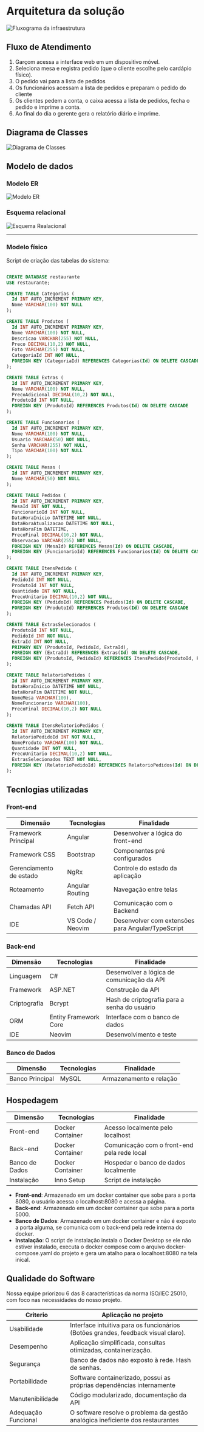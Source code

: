 # Arquitetura da solução

![Fluxograma da infraestrutura](./images/fluxograma-funcionamento.png)

## Fluxo de Atendimento

1. Garçom acessa a interface web em um dispositivo móvel.
2. Seleciona mesa e registra pedido (que o cliente escolhe pelo cardápio físico).
3. O pedido vai para a lista de pedidos
4. Os funcionários acessam a lista de pedidos e preparam o pedido do cliente
5. Os clientes pedem a conta, o caixa acessa a lista de pedidos, fecha o pedido e imprime a conta.
6. Ao final do dia o gerente gera o relatório diário e imprime.

## Diagrama de Classes

![Diagrama de Classes](./images/diagrama-classe.png)

##  Modelo de dados

### Modelo ER

![Modelo ER](./images/MODELO-ER.jpg)

### Esquema relacional

![Esquema Realacional](./images/ESQUEMA-RELACIONAL.jpg)

---

### Modelo físico

Script de criação das tabelas do sistema:

```sql

CREATE DATABASE restaurante
USE restaurante;

CREATE TABLE Categorias (
  Id INT AUTO_INCREMENT PRIMARY KEY,
  Nome VARCHAR(100) NOT NULL
);

CREATE TABLE Produtos (
  Id INT AUTO_INCREMENT PRIMARY KEY,
  Nome VARCHAR(100) NOT NULL,
  Descricao VARCHAR(255) NOT NULL,
  Preco DECIMAL(10,2) NOT NULL,
  Foto VARCHAR(255) NOT NULL,
  CategoriaId INT NOT NULL,
  FOREIGN KEY (CategoriaId) REFERENCES Categorias(Id) ON DELETE CASCADE
);

CREATE TABLE Extras (
  Id INT AUTO_INCREMENT PRIMARY KEY,
  Nome VARCHAR(100) NOT NULL,
  PrecoAdicional DECIMAL(10,2) NOT NULL,
  ProdutoId INT NOT NULL,
  FOREIGN KEY (ProdutoId) REFERENCES Produtos(Id) ON DELETE CASCADE
);

CREATE TABLE Funcionarios (
  Id INT AUTO_INCREMENT PRIMARY KEY,
  Nome VARCHAR(100) NOT NULL,
  Usuario VARCHAR(50) NOT NULL,
  Senha VARCHAR(255) NOT NULL,
  Tipo VARCHAR(100) NOT NULL
);

CREATE TABLE Mesas (
  Id INT AUTO_INCREMENT PRIMARY KEY,
  Nome VARCHAR(50) NOT NULL
);

CREATE TABLE Pedidos (
  Id INT AUTO_INCREMENT PRIMARY KEY,
  MesaId INT NOT NULL,
  FuncionarioId INT NOT NULL,
  DataHoraInicio DATETIME NOT NULL,
  DataHoraAtualizacao DATETIME NOT NULL,
  DataHoraFim DATETIME,
  PrecoFinal DECIMAL(10,2) NOT NULL,
  Observacao VARCHAR(255) NOT NULL,
  FOREIGN KEY (MesaId) REFERENCES Mesas(Id) ON DELETE CASCADE,
  FOREIGN KEY (FuncionarioId) REFERENCES Funcionarios(Id) ON DELETE CASCADE
);

CREATE TABLE ItensPedido (
  Id INT AUTO_INCREMENT PRIMARY KEY,
  PedidoId INT NOT NULL,
  ProdutoId INT NOT NULL,
  Quantidade INT NOT NULL,
  PrecoUnitario DECIMAL(10,2) NOT NULL,
  FOREIGN KEY (PedidoId) REFERENCES Pedidos(Id) ON DELETE CASCADE,
  FOREIGN KEY (ProdutoId) REFERENCES Produtos(Id) ON DELETE CASCADE
);

CREATE TABLE ExtrasSelecionados (
  ProdutoId INT NOT NULL,
  PedidoId INT NOT NULL,
  ExtraId INT NOT NULL,
  PRIMARY KEY (ProdutoId, PedidoId, ExtraId),
  FOREIGN KEY (ExtraId) REFERENCES Extras(Id) ON DELETE CASCADE,
  FOREIGN KEY (ProdutoId, PedidoId) REFERENCES ItensPedido(ProdutoId, PedidoId) ON DELETE CASCADE
);

CREATE TABLE RelatorioPedidos (
  Id INT AUTO_INCREMENT PRIMARY KEY,
  DataHoraInicio DATETIME NOT NULL,
  DataHoraFim DATETIME NOT NULL,
  NomeMesa VARCHAR(100),
  NomeFuncionario VARCHAR(100),
  PrecoFinal DECIMAL(10,2) NOT NULL
);

CREATE TABLE ItensRelatorioPedidos (
  Id INT AUTO_INCREMENT PRIMARY KEY,
  RelatorioPedidoId INT NOT NULL,
  NomeProduto VARCHAR(100) NOT NULL,
  Quantidade INT NOT NULL,
  PrecoUnitario DECIMAL(10,2) NOT NULL,
  ExtrasSelecionados TEXT NOT NULL,
  FOREIGN KEY (RelatorioPedidoId) REFERENCES RelatorioPedidos(Id) ON DELETE CASCADE
);


```

## Tecnlogias utilizadas

### Front-end

| Dimensão                | Tecnologias      | Finalidade                                        |
| ----------------------- | ---------------- | ------------------------------------------------- |
| Framework Principal     | Angular          | Desenvolver a lógica do front-end                 |
| Framework CSS           | Bootstrap        | Componentes pré configurados                      |
| Gerenciamento de estado | NgRx             | Controle do estado da aplicação                   |
| Roteamento              | Angular Routing  | Navegação entre telas                             |
| Chamadas API            | Fetch API        | Comunicação com o Backend                         |
| IDE                     | VS Code / Neovim | Desenvolver com extensões para Angular/TypeScript |

### Back-end

| Dimensão        | Tecnologias           | Finalidade                                   |
| --------------- | --------------------- | -------------------------------------------- |
| Linguagem       | C#                    | Desenvolver a lógica de comunicação da API   |
| Framework       | ASP.NET               | Construção da API                            |
| Criptografia    | Bcrypt                | Hash de criptografia para a senha do usuário |
| ORM             | Entity Framework Core | Interface com o banco de dados               |
| IDE             | Neovim                | Desenvolvimento e teste                      |

### Banco de Dados

| Dimensão        | Tecnologias | Finalidade              |
| --------------- | ----------- | ----------------------- |
| Banco Principal | MySQL       | Armazenamento e relação |

## Hospedagem

| Dimensão       | Tecnologias      | Finalidade                                  |
| -------------- | ---------------- | ------------------------------------------- |
| Front-end      | Docker Container | Acesso localmente pelo localhost            |
| Back-end       | Docker Container | Comunicação com o front-end pela rede local |
| Banco de Dados | Docker Container | Hospedar o banco de dados localmente        |
| Instalação     | Inno Setup       | Script de instalação                        |

- **Front-end**: Armazenado em um docker container que sobe para a porta 8080, o usuário acessa o localhost:8080 e acessa a página.
- **Back-end**: Armazenado em um docker container que sobe para a porta 5000.
- **Banco de Dados**: Armazenado em um docker container e não é exposto a porta alguma, se comunica com o back-end pela rede interna do docker.
- **Instalação**: O script de instalação instala o Docker Desktop se ele não estiver instalado, executa o docker compose com o arquivo docker-compose.yaml do projeto e gera um atalho para o localhost:8080 na tela inical. 

## Qualidade do Software

Nossa equipe priorizou 6 das 8 características da norma ISO/IEC 25010, com foco nas necessidades do nosso projeto.

| Criterio | Aplicação no projeto |
| -------- | -------------------- |
| Usabilidade | Interface intuitiva para os funcionários (Botões grandes, feedback visual claro). |
| Desempenho | Aplicação simplificada, consultas otimizadas, containerização. |
| Segurança | Banco de dados não exposto à rede. Hash de senhas. |
| Portabilidade | Software containerizado, possui as próprias dependências internamente |
| Manutenibilidade | Código modularizado, documentação da API |
| Adequação Funcional | O software resolve o problema da gestão analógica ineficiente dos restaurantes |

